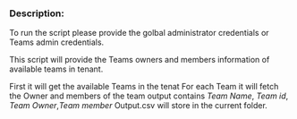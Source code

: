 ### Description:
To run the script please provide the golbal administrator credentials or Teams admin credentials.

This script will provide the Teams owners and members information of available teams in tenant.

First it will get the available Teams in the tenat
For each Team it will fetch the Owner and members of the team 
output contains _Team Name_, _Team id_, _Team Owner_,_Team member_
Output.csv will store in the current folder.